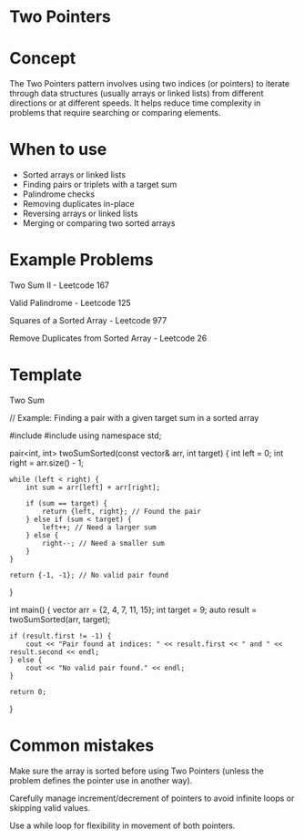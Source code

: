 # Two Pointers

# Concept
The Two Pointers pattern involves using two indices (or pointers) to iterate through data structures (usually arrays or linked lists) from different directions or at different speeds. It helps reduce time complexity in problems that require searching or comparing elements.

# When to use
- Sorted arrays or linked lists
- Finding pairs or triplets with a target sum
- Palindrome checks
- Removing duplicates in-place
- Reversing arrays or linked lists
- Merging or comparing two sorted arrays

# Example Problems
 Two Sum II - Leetcode 167

Valid Palindrome - Leetcode 125

 Squares of a Sorted Array - Leetcode 977

 Remove Duplicates from Sorted Array - Leetcode 26

 # Template

 Two Sum 

 // Example: Finding a pair with a given target sum in a sorted array

#include <vector>
#include <iostream>
using namespace std;

pair<int, int> twoSumSorted(const vector<int>& arr, int target) {
    int left = 0;
    int right = arr.size() - 1;

    while (left < right) {
        int sum = arr[left] + arr[right];

        if (sum == target) {
            return {left, right}; // Found the pair
        } else if (sum < target) {
            left++; // Need a larger sum
        } else {
            right--; // Need a smaller sum
        }
    }

    return {-1, -1}; // No valid pair found
}

int main() {
    vector<int> arr = {2, 4, 7, 11, 15};
    int target = 9;
    auto result = twoSumSorted(arr, target);

    if (result.first != -1) {
        cout << "Pair found at indices: " << result.first << " and " << result.second << endl;
    } else {
        cout << "No valid pair found." << endl;
    }

    return 0;
}


# Common mistakes
Make sure the array is sorted before using Two Pointers (unless the problem defines the pointer use in another way).

Carefully manage increment/decrement of pointers to avoid infinite loops or skipping valid values.

Use a while loop for flexibility in movement of both pointers.
